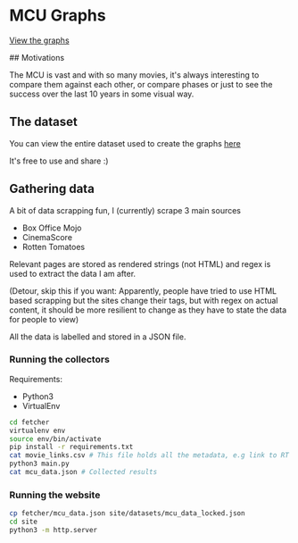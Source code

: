 # MCU Graphs

[View the graphs](https://vickyd885.github.io/mcu-graphs/site/)

## Motivations

The MCU is vast and with so many movies, it's always interesting to compare
them against each other, or compare phases or just to see the success over
the last 10 years in some visual way.

## The dataset

You can view the entire dataset used to create the graphs [here](https://vickyd885.github.io/mcu-graphs/site/datasets/mcu_data_locked.json)

It's free to use and share :)

## Gathering data

A bit of data scrapping fun, I (currently) scrape 3 main sources
- Box Office Mojo
- CinemaScore
- Rotten Tomatoes

Relevant pages are stored as rendered strings (not HTML) and regex is used to
extract the data I am after.

(Detour, skip this if you want: Apparently, people have tried to use HTML based
scrapping but the sites change their tags, but with regex on actual content,
it should be more resilient to change as they have to state the data for people
to view)

All the data is labelled and stored in a JSON file.

### Running the collectors

Requirements:
- Python3
- VirtualEnv

```bash
cd fetcher
virtualenv env
source env/bin/activate
pip install -r requirements.txt
cat movie_links.csv # This file holds all the metadata, e.g link to RT
python3 main.py
cat mcu_data.json # Collected results
```

### Running the website

```bash
cp fetcher/mcu_data.json site/datasets/mcu_data_locked.json
cd site
python3 -m http.server
```

